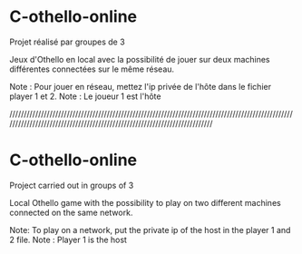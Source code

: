 # C-othello-online

Projet réalisé par groupes de 3

Jeux d'Othello en local avec la possibilité de jouer sur deux machines différentes connectées sur le même réseau.

Note : Pour jouer en réseau, mettez l'ip privée de l'hôte dans le fichier player 1 et 2.
Note : Le joueur 1 est l'hôte

//////////////////////////////////////////////////////////////////////////////////////////////////////////////////////////////////////////////////////////////////////////
# C-othello-online

Project carried out in groups of 3

Local Othello game with the possibility to play on two different machines connected on the same network.

Note: To play on a network, put the private ip of the host in the player 1 and 2 file.
Note : Player 1 is the host
